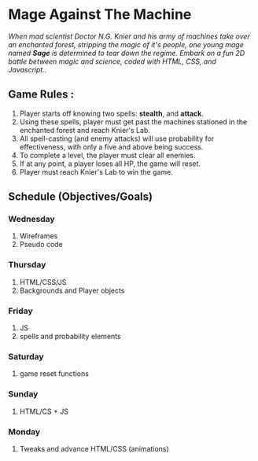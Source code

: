 # Mage Against The Machine

 *When mad scientist Doctor N.G. Knier and his army of machines take over an enchanted forest, stripping the magic of it's people, one young mage named **Sage** is determined to tear down the regime. Embark on a fun 2D battle between magic and science, coded with HTML, CSS, and Javascript..*


## Game Rules :

1. Player starts off knowing two spells: **stealth**, and **attack**.
2. Using these spells, player must get past the machines stationed in the enchanted forest and reach Knier's Lab.
3. All spell-casting (and enemy attacks) will use probability for effectiveness, with only a five and above being success.
4. To complete a level, the player must clear all enemies.
4. If at any point, a player loses all HP, the game will reset.
5. Player must reach Knier's Lab to win the game.

## Schedule (Objectives/Goals)

### Wednesday
1. Wireframes
2. Pseudo code

### Thursday
1. HTML/CSS/JS
2. Backgrounds and Player objects 

### Friday
1. JS
2. spells and probability elements 

### Saturday
1. game reset functions

### Sunday
1. HTML/CS + JS

### Monday
1. Tweaks and advance HTML/CSS (animations)
